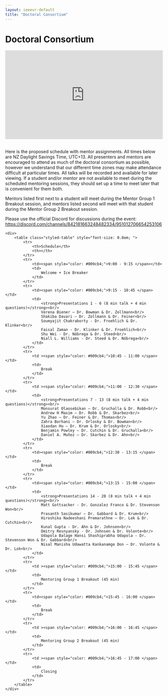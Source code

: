 ```yaml
---
layout: ieeevr-default
title: "Doctoral Consortium"
---
```


<style>
    .styled-table {
        border-collapse: collapse;
        margin: 25px 0;
        font-size: 0.9em;
        font-family: sans-serif;
        /*min-width: 400px;*/
        box-shadow: 0 0 20px rgba(0, 0, 0, 0.15);
        display: table;
    }

    .styled-table thead tr {
        background-color: #fec10d;
        color: #ffffff;
        text-align: left;
    }

    .styled-table th,
    .styled-table td {
        padding: 12px 15px;
    }

    .styled-table tbody tr {
        border-bottom: 1px solid #dddddd;
    }

    .styled-table tbody tr:nth-of-type(even) {
        background-color: #fffbed;
    }

    .styled-table tbody tr:last-of-type {
        border-bottom: 2px solid #fec10d;
    }

    .styled-table tbody tr.active-row {
        font-weight: bold;
        color: #fec10d;
    }

    .video-container {
        overflow: hidden;
        position: relative;
        width: 100%;
    }

    .video-container::after {
        padding-top: 56.25%;
        /* 75% if 4:3*/
        display: block;
        content: '';
    }

    .video-container iframe {
        position: absolute;
        top: 0;
        left: 0;
        width: 100%;
        height: 100%;
    }
</style>

<h1>Doctoral Consortium</h1>

<div class="video-container">
    <iframe src="https://www.youtube.com/embed/7dXxNP8w-gc?list=PLmkIPPvcHLZgWaBGqwiAe52PLDNnMtIA5" title="YouTube video player" frameborder="0" 
    allow="accelerometer; autoplay; clipboard-write; encrypted-media; gyroscope; picture-in-picture" allowfullscreen></iframe>
</div>
<br>

<div>
    <p>
        Here is the proposed schedule with mentor assignments. All times below are NZ Daylight Savings Time, UTC+13. All presenters and mentors are encouraged to attend as much of the doctoral consortium as possible, however we understand that our different time zones may make attendance difficult at particular times. All talks will be recorded and available for later viewing. If a student and/or mentor are not available to meet during the scheduled mentoring sessions, they should set up a time to meet later that is convenient for them both. 
    </p>
    <p>
        Mentors listed first next to a student will meet during the Mentor Group 1 Breakout session, and mentors listed second will meet with that student during the Mentor Group 2 Breakout session.
    </p>
    <p>
        Please use the official Discord for discussions during the event: <a href="https://discord.com/channels/842181663248482334/951012706654253106">https://discord.com/channels/842181663248482334/951012706654253106</a>
    </p>
</div>

<div>

    <div>
        <table class="styled-table" style="font-size: 0.8em; ">
            <tr>
                <th>Schedule</th>
                <th></th>
            </tr>
            <tr>
                <td><span style="color: #009cb4;">9:00 - 9:15 </span></td>
                <td>
                    Welcome + Ice Breaker
                </td>
            </tr>
            <tr>
                <td><span style="color: #009cb4;">9:15 - 10:45 </span></td>
                <td>
                    <strong>Presentations 1 - 6 (8 min talk + 4 min questions)</strong><br/>
                    Verena Biener – Dr. Bowman & Dr. Zollmann<br/>
                    Shakiba Davari – Dr. Zollmann & Dr. Feiner<br/>
                    Soumyajit Chakraborty - Dr. Froehlich & Dr. Klinker<br/>
                    Faisal Zaman - Dr. Klinker & Dr. Froehlich<br/>
                    Shu Wei - Dr. Nóbrega & Dr. Steed<br/>
                    Niall L. Williams - Dr. Steed & Dr. Nóbrega<br/>
                </td>
            </tr>
            <tr>
                <td ><span style="color: #009cb4;">10:45 - 11:00 </span></td>
                <td>
                    Break
                </td>
            </tr>
            <tr>
                <td ><span style="color: #009cb4;">11:00 - 12:30 </span></td>
                <td>
                    <strong>Presentations 7 - 13 (8 min talk + 4 min questions)</strong><br/>
                    Monsurat Olaosebikan – Dr. Gruchalla & Dr. Robb<br/>
                    Andrew H Maxim – Dr. Robb & Dr. Skarbez<br/>
                    Yu Zhao – Dr. Feiner & Dr. Thomas<br/>
                    Zahra Borhani – Dr. Orlosky & Dr. Bowman<br/>
                    Xiaodan Hu – Dr. Krum & Dr. Orlosky<br/>
                    Benjamin Powley – Dr. Cutchin & Dr. Gruchalla<br/>
                    Daniel A. Muñoz – Dr. Skarbez & Dr. Ahn<br/>
                </td>
            </tr>
            <tr>
                <td><span style="color: #009cb4;">12:30 - 13:15 </span></td>
                <td>
                    Break
                </td>
            </tr>
            <tr>
                <td><span style="color: #009cb4;">13:15 - 15:00 </span></td>
                <td>
                    <strong>Presentations 14 - 20 (8 min talk + 4 min questions)</strong><br/>
                    Matt Gottsacker - Dr. Gonzalez Franco & Dr. Stevenson Won<br/>
                    Prasanth Sasikumar – Dr. Gabbard & Dr. Krum<br/>
                    Hiroshika Nadeeshani Premarathne – Dr. Lok & Dr. Cutchin<br/>
                    Kunal Gupta - Dr. Ahn & Dr. Johnsen<br/>
                    Dmitry Resnyansky - Dr. Johnsen & Dr. Volonte<br/>
                    Udapola Balage Hansi Shashiprabha Udapola - Dr. Stevenson Won & Dr. Gabbard<br/>
                    Nisal Manisha Udawatta Kankanamge Don – Dr. Volonte & Dr. Lok<br/>
                </td>
            </tr>
            <tr>
                <td ><span style="color: #009cb4;">15:00 - 15:45 </span></td>
                <td>
                    Mentoring Group 1 Breakout (45 min)
                </td>
            </tr>
            <tr>
                <td><span style="color: #009cb4;">15:45 - 16:00 </span></td>
                <td>
                    Break
                </td>
            </tr>
            <tr>
                <td ><span style="color: #009cb4;">16:00 - 16:45 </span></td>
                <td>
                    Mentoring Group 2 Breakout (45 min)
                </td>
            </tr>
            <tr>
                <td ><span style="color: #009cb4;">16:45 - 17:00 </span></td>
                <td>
                    Closing
                </td>
            </tr>
        </table>
    </div>
    
    
</div>


<!--<h2>Accepted Students</h2>

<div>
    <table class="styled-table" style="font-size: 0.8em; ">
        <tr>
            <th>Student</th>
            <th>Title</th>
            <th>Affiliation</th>
        </tr>
        {% for student in site.data.dc %}
        <tr>
            <td style="font-size: 0.8em;"><span style="color: #009cb4;">{{ student.author }}</span></td>
            <td>{{ student.title }}</td>
            <td>{{ student.affiliation }}</td>
        </tr>
        {% endfor %}
    </table>
</div>-->
